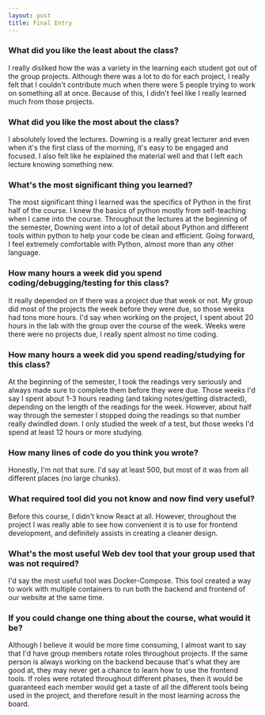 ```yaml
---
layout: post
title: Final Entry
---
```


### What did you like the least about the class?

I really disliked how the was a variety in the learning each student got out of the group projects. Although there was a lot to do for each project, I really felt that I couldn't contribute much when there were 5 people trying to work on something all at once. Because of this, I didn't feel like I really learned much from those projects.


### What did you like the most about the class?

I absolutely loved the lectures. Downing is a really great lecturer and even when it's the first class of the morning, it's easy to be engaged and focused. I also felt like he explained the material well and that I left each lecture knowing something new.


### What's the most significant thing you learned?

The most significant thing I learned was the specifics of Python in the first half of the course. I knew the basics of python mostly from self-teaching when I came into the course. Throughout the lectures at the beginning of the semester, Downing went into a lot of detail about Python and different tools within python to help your code be clean and efficient. Going forward, I feel extremely comfortable with Python, almost more than any other language.


### How many hours a week did you spend coding/debugging/testing for this class?

It really depended on if there was a project due that week or not. My group did most of the projects the week before they were due, so those weeks had tons more hours. I'd say when working on the project, I spent about 20 hours in the lab with the group over the course of the week. Weeks were there were no projects due, I really spent almost no time coding.


### How many hours a week did you spend reading/studying for this class?

At the beginning of the semester, I took the readings very seriously and always made sure to complete them before they were due. Those weeks I'd say I spent about 1-3 hours reading (and taking notes/getting distracted), depending on the length of the readings for the week. However, about half way through the semester I stopped doing the readings so that number really dwindled down. I only studied the week of a test, but those weeks I'd spend at least 12 hours or more studying.


### How many lines of code do you think you wrote?

Honestly, I'm not that sure. I'd say at least 500, but most of it was from all different places (no large chunks).


### What required tool did you not know and now find very useful?

Before this course, I didn't know React at all. However, throughout the project I was really able to see how convenient it is to use for frontend development, and definitely assists in creating a cleaner design.


### What's the most useful Web dev tool that your group used that was not required?

I'd say the most useful tool was Docker-Compose. This tool created a way to work with multiple containers to run both the backend and frontend of our website at the same time.


### If you could change one thing about the course, what would it be?

Although I believe it would be more time consuming, I almost want to say that I'd have group members rotate roles throughout projects. If the same person is always working on the backend because that's what they are good at, they may never get a chance to learn how to use the frontend tools. If roles were rotated throughout different phases, then it would be guaranteed each member would get a taste of all the different tools being used in the project, and therefore result in the most learning across the board.